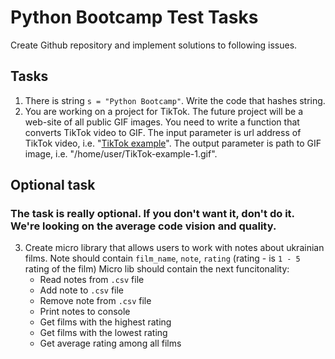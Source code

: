 # Python Bootcamp Test Tasks

Create Github repository and implement solutions to following issues.

## Tasks
1. There is string `s = "Python Bootcamp"`. Write the code that hashes string.
2. You are working on a project for TikTok. The future project will be a web-site of all public GIF images. You need to write a function that converts TikTok video to GIF. The input parameter is url address of TikTok video, i.e. "[TikTok example](https://v16m-webapp.tiktokcdn-us.com/a6e3b7e6a064bc43da3a39ab93460ef8/62e921d5/video/tos/useast5/tos-useast5-ve-0068c003-tx/41b44c2a3cc840929f658665d57979d1/?a=1988&ch=0&cr=0&dr=0&lr=tiktok_m&cd=0%7C0%7C1%7C0&cv=1&br=1150&bt=575&cs=0&ds=3&ft=ebtHKH-qMyq8ZwkJKwe2NoTcfl7Gb&mime_type=video_mp4&qs=0&rc=aTozOTNmZmg5MzpnOzo1ZUBpM3g6OmQ6ZmhvZTMzZzczNEAwLjRiMDZhNmMxLmJfMTYzYSNqczAycjRnYmZgLS1kMS9zcw%3D%3D&l=20220802070706CBA8CD072C869B2562D9)". The output parameter is path to GIF image, i.e. "/home/user/TikTok-example-1.gif".


## Optional task

### The task is really optional. If you don't want it, don't do it. We're looking on the average code vision and quality.

3. Create micro library that allows users to work with notes about ukrainian films. Note should contain `film_name`, `note`, `rating` (rating - is `1 - 5` rating of the film)
   Micro lib should contain the next funcitonality:
   * Read notes from `.csv` file
   * Add note to `.csv` file
   * Remove note from `.csv` file
   * Print notes to console
   * Get films with the highest rating
   * Get films with the lowest rating
   * Get average rating among all films

